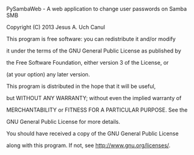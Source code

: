 PySambaWeb - A web application to change user passwords on Samba SMB

Copyright (C) 2013  Jesus A. Uch Canul

This program is free software: you can redistribute it and/or modify

it under the terms of the GNU General Public License as published by

the Free Software Foundation, either version 3 of the License, or

(at your option) any later version.

This program is distributed in the hope that it will be useful,

but WITHOUT ANY WARRANTY; without even the implied warranty of

MERCHANTABILITY or FITNESS FOR A PARTICULAR PURPOSE.  See the

GNU General Public License for more details.

You should have received a copy of the GNU General Public License

along with this program.  If not, see <http://www.gnu.org/licenses/>.
